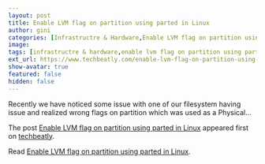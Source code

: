 ```yaml
---
layout: post
title: Enable LVM flag on partition using parted in Linux
author: gini
categories: [Infrastructre & Hardware,Enable LVM flag on partition using parted in Linux,fdisk,]
image: 
tags: [infrastructre & hardware,enable lvm flag on partition using parted in linux,fdisk,linux,logical volume management,lvm flag,parted,]
ext_url: https://www.techbeatly.com/enable-lvm-flag-on-partition-using-parted-in-linux/
show-avatar: true
featured: false
hidden: false
---
```


<p>Recently we have noticed some issue with one of our filesystem having issue and realized wrong flags on partition which was used as a Physical&#46;&#46;&#46;</p>
<p>The post <a href="https://www.techbeatly.com/enable-lvm-flag-on-partition-using-parted-in-linux/" rel="nofollow">Enable LVM flag on partition using parted in Linux</a> appeared first on <a href="https://www.techbeatly.com" rel="nofollow">techbeatly</a>.</p>

Read [Enable LVM flag on partition using parted in Linux](https://www.techbeatly.com/enable-lvm-flag-on-partition-using-parted-in-linux/).